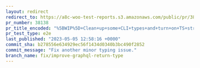 ```yaml
---
layout: redirect
redirect_to: https://a8c-woo-test-reports.s3.amazonaws.com/public/pr/38138/e2e/index.html
pr_number: 38138
pr_title_encoded: "%5BWIP%5D+Clean+up+some+CLI+types+and+turn+on+TS+strict+mode"
pr_test_type: e2e
last_published: "2023-05-05 12:58:16 +0000"
commit_sha: b278556e634929ec56f1434d0340b3bc490f2852
commit_message: "Fix another minor typing issue."
branch_name: fix/improve-graphql-return-type
---
```

